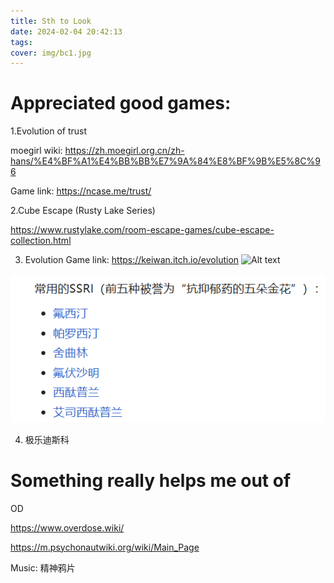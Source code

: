 ```yaml
---
title: Sth to Look 
date: 2024-02-04 20:42:13
tags:
cover: img/bc1.jpg
---
```


# Appreciated good games:

1.Evolution of trust

moegirl wiki: https://zh.moegirl.org.cn/zh-hans/%E4%BF%A1%E4%BB%BB%E7%9A%84%E8%BF%9B%E5%8C%96

Game link: https://ncase.me/trust/

2.Cube Escape (Rusty Lake Series) 

https://www.rustylake.com/room-escape-games/cube-escape-collection.html

3. Evolution 
Game link: https://keiwan.itch.io/evolution
![Alt text](asset/Sth_to_Look/1d559bbca4dc8ce283aec32a0bba4b1.png)



![alt text](2024-02-04-Sth-to-look/image.png)


4. 极乐迪斯科

# Something really helps me out of 
OD

https://www.overdose.wiki/

https://m.psychonautwiki.org/wiki/Main_Page

Music: 精神鸦片